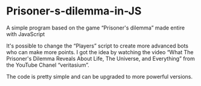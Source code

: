 # Prisoner-s-dilemma-in-JS
A simple program based on the game “Prisoner's dilemma” made entire with JavaScript

It's possible to change the “Players” script to create more advanced bots who can make more points.
I got the idea by watching the video “What The Prisoner's Dilemma Reveals About Life, The Universe, and Everything” from the YouTube Chanel “veritasium”.

The code is pretty simple and can be upgraded to more powerful versions.
